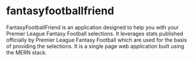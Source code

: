 # fantasyfootballfriend

FantasyFootballFriend is an application designed to help you with your Premier League Fantasy Football selections.
It leverages stats published officially by Premier League Fantasy Football which are used for the basis of providing the selections.
It is a single page web application built using the MERN stack.
